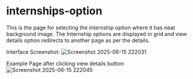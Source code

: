 # internships-option
This is the page for selecting the internship option where it has neat background image. The Internship options are displayed in grid and view details option redirects to another page as per the details. 

Interface Screenshot:
![Screenshot 2025-06-15 222031](https://github.com/user-attachments/assets/ae71f11f-75e7-424c-b540-4863a1b7d2d4)

Example Page after clicking view details button:
![Screenshot 2025-06-15 222045](https://github.com/user-attachments/assets/659bbd36-5d3e-4735-b84f-ae2826d646f8)

